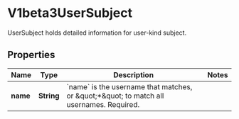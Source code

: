 

# V1beta3UserSubject

UserSubject holds detailed information for user-kind subject.

## Properties

| Name | Type | Description | Notes |
|------------ | ------------- | ------------- | -------------|
|**name** | **String** | &#x60;name&#x60; is the username that matches, or \&quot;*\&quot; to match all usernames. Required. |  |



